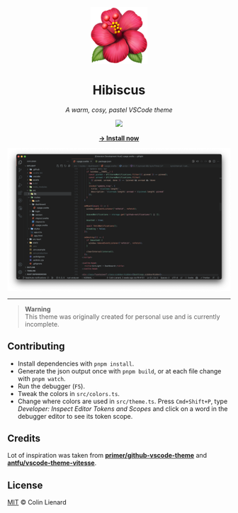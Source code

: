 <div align="center">

<img src="https://raw.githubusercontent.com/colinlienard/hibiscus-theme/main/assets/icon.png" height="128px">

# Hibiscus

_A warm, cosy, pastel VSCode theme_

![](https://img.shields.io/visual-studio-marketplace/v/colinlienard.hibiscus-theme?color=seagreen)

[**→ Install now**](https://marketplace.visualstudio.com/items?itemName=colinlienard.hibiscus-theme)

</div>

![](https://raw.githubusercontent.com/colinlienard/hibiscus-theme/main/assets/screenshot.png)

---

> **Warning**  
> This theme was originally created for personal use and is currently incomplete.

## Contributing

- Install dependencies with `pnpm install`.
- Generate the json output once with `pnpm build`, or at each file change with `pnpm watch`.
- Run the debugger (`F5`).
- Tweak the colors in `src/colors.ts`.
- Change where colors are used in `src/theme.ts`. Press `Cmd+Shift+P`, type _Developer: Inspect Editor Tokens and Scopes_ and click on a word in the debugger editor to see its token scope.

## Credits

Lot of inspiration was taken from [**primer/github-vscode-theme**](https://github.com/primer/github-vscode-theme) and [**antfu/vscode-theme-vitesse**](https://github.com/antfu/vscode-theme-vitesse).

## License

[MIT](./LICENSE) © Colin Lienard
